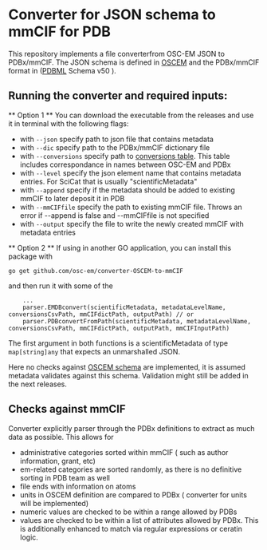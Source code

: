 # Converter for JSON schema to mmCIF for PDB

This repository implements a file converterfrom OSC-EM JSON to PDBx/mmCIF.
The JSON schema is defined in [OSCEM](https://github.com/osc-em/OSCEM_Schemas/) and  the PDBx/mmCIF format in ([PDBML](https://mmcif.wwpdb.org/dictionaries/ascii/mmcif_pdbx_v50.dic) Schema v50 ).


## Running the converter and required inputs:
** Option 1 ** 
You can download the executable from the releases and use it in terminal with the following flags: 
* with `--json` specify path to json file that contains metadata
* with `--dic` specify path to the PDBx/mmCIF dictionary file
* with `--conversions` specify path to [conversions table](https://github.com/openem/LS_Metadata_reader/). This table includes correspondance in names between OSC-EM and PDBx
* with `--level` specify the json element name that contains metadata entries. For SciCat that is usually "scientificMetadata"
* with `--append` specify if the metadata should be added to existing mmCIF to later deposit it in PDB
* with `--mmCIFfile` specify the path to existing mmCIF file. Throws an error if --append is false and --mmCIFfile is not specified
* with `--output` specify the file to write the newly created mmCIF with metadata entries

** Option 2 **
If using in another GO application, you can install this package with 
```
go get github.com/osc-em/converter-OSCEM-to-mmCIF 
```
and then run it with some of the 

```import parser "github.com/osc-em/converter-OSCEM-to-mmCIF/parser"
    ...
    parser.EMDBconvert(scientificMetadata, metadataLevelName, conversionsCsvPath, mmCIFdictPath, outputPath) // or
    parser.PDBconvertFromPath(scientificMetadata, metadataLevelName, conversionsCsvPath, mmCIFdictPath, outputPath, mmCIFInputPath)
```
The first argument in both functions is a scientificMetadata of type `map[string]any` that expects an unmarshalled JSON. 

Here no checks against [OSCEM schema](https://github.com/osc-em/OSCEM_Schemas) are implemented, it is assumed metadata validates against this schema.  Validation might still be added in the next releases.



## Checks against mmCIF
Converter explicitly parser through the PDBx definitions to extract as much data as possible. This allows for
* administrative categories sorted within mmCIF ( such as author information, grant, etc)
* em-related categories are sorted randomly, as there is no definitive sorting in PDB team as well
* file ends with information on atoms
* units in OSCEM definition are compared to PDBx ( converter for units will be implemented)
* numeric values are checked to be within a range allowed by PDBs
* values  are checked to be within a list of attributes allowed by PDBx. This is additionally enhanced to match via regular expressions or ceratin logic. 